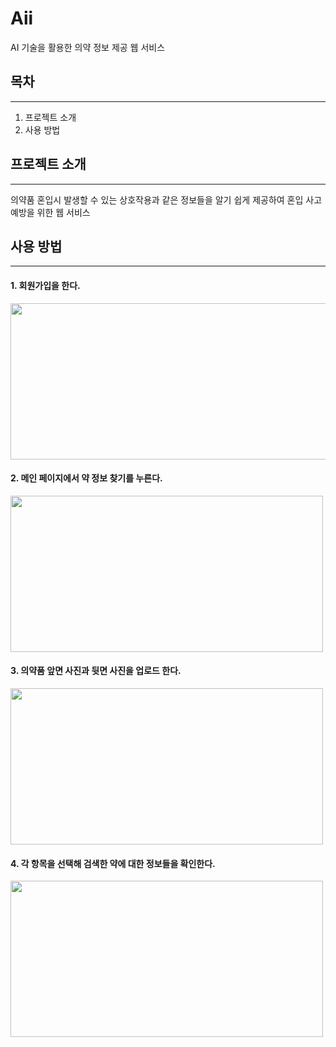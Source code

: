 # Aii
AI 기술을 활용한 의약 정보 제공 웹 서비스

## 목차
- - -
1. 프로젝트 소개
2. 사용 방법

## 프로젝트 소개
- - -
의약품 혼입시 발생할 수 있는 상호작용과 같은 정보들을 알기 쉽게 제공하여 혼입 사고 예방을 위한 웹 서비스
  

## 사용 방법
- - -
#### 1. 회원가입을 한다.
<image src="https://github.com/Kangboom/Aii/assets/103165796/f04bfebc-3c53-4944-b635-c44b7bfc6f0e" width="600px" height="250px" />

#### 2. 메인 페이지에서 약 정보 찾기를 누른다.
<image src="https://github.com/Kangboom/Aii/assets/103165796/41acd8a1-0d54-4b04-872d-51090c822205" width="500px" height="250px" />

#### 3. 의약품 앞면 사진과 뒷면 사진을 업로드 한다.
<image src="https://github.com/Kangboom/Aii/assets/103165796/5d230659-6284-46a1-ad21-18ff582a6dce" width="500px" height="250px" />

#### 4. 각 항목을 선택해 검색한 약에 대한 정보들을 확인한다.
<image src="https://github.com/Kangboom/Aii/assets/103165796/07d7da06-06d2-4a81-9b2e-7ad4aafbd042" width="500px" height="250px" />


